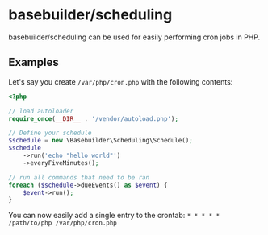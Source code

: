 # basebuilder/scheduling
basebuilder/scheduling can be used for easily performing cron jobs in PHP.

## Examples
Let's say you create `/var/php/cron.php` with the following contents:

```PHP
<?php

// load autoloader
require_once(__DIR__ . '/vendor/autoload.php');

// Define your schedule
$schedule = new \Basebuilder\Scheduling\Schedule();
$schedule
    ->run('echo "hello world"')
    ->everyFiveMinutes();

// run all commands that need to be ran
foreach ($schedule->dueEvents() as $event) {
    $event->run();
}
```

You can now easily add a single entry to the crontab:
`* * * * * /path/to/php /var/php/cron.php`